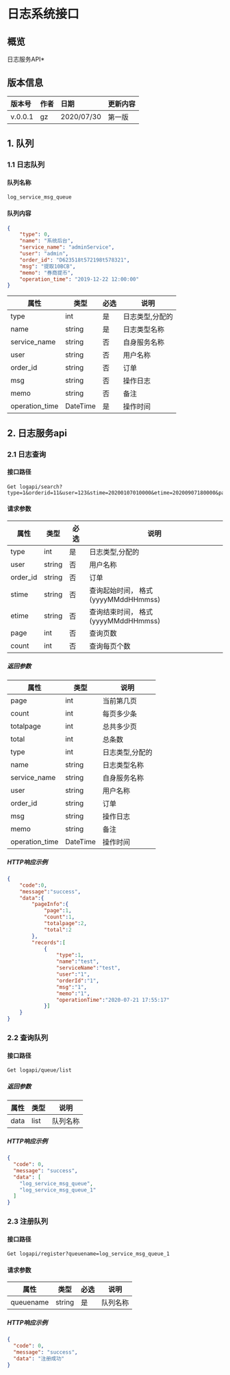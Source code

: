 # 日志系统接口


## 概览
日志服务API*


## 版本信息
| 版本号  | 作者 | 日期       | 更新内容               |
| :------ | :--- | :--------- | :--------------------- |
| v.0.0.1 | gz   | 2020/07/30 | 第一版                 |

## 1. 队列

### 1.1 日志队列

#### 队列名称
```
log_service_msg_queue
```
#### 队列内容

```json
{
	"type": 0,
	"name": "系统后台",
	"service_name": "adminService",
	"user": "admin",
	"order_id": "D623518t572198t578321",
	"msg": "提取10BCB",
	"memo": "券商提币",
	"operation_time": "2019-12-22 12:00:00"
}
```


| 属性           | 类型     | 必选 | 说明            |
| -------------- | -------- | ---- | --------------- |
| type           | int      | 是   | 日志类型,分配的 |
| name           | string   | 是   | 日志类型名称    |
| service_name   | string   | 否   | 自身服务名称    |
| user           | string   | 否   | 用户名称        |
| order_id       | string   | 否   | 订单            |
| msg            | string   | 否   | 操作日志        |
| memo           | string   | 否   | 备注            |
| operation_time | DateTime | 是   | 操作时间        |


## 2. 日志服务api

### 2.1 日志查询

#### 接口路径
```
Get logapi/search?type=1&orderid=11&user=123&stime=20200107010000&etime=20200907180000&page=1&count=1
```
#### 请求参数


| 属性     | 类型   | 必选 | 说明                                |
| -------- | ------ | ---- | ----------------------------------- |
| type     | int    | 是   | 日志类型,分配的                     |
| user     | string | 否   | 用户名称                            |
| order_id | string | 否   | 订单                                |
| stime    | string | 否   | 查询起始时间， 格式(yyyyMMddHHmmss) |
| etime    | string | 否   | 查询结束时间， 格式(yyyyMMddHHmmss) |
| page     | int    | 否   | 查询页数                            |
| count    | int    | 否   | 查询每页个数                        |


##### 返回参数


| 属性           | 类型     | 说明            |
| -------------- | -------- | --------------- |
| page           | int      | 当前第几页      |
| count          | int      | 每页多少条      |
| totalpage      | int      | 总共多少页      |
| total          | int      | 总条数          |
| type           | int      | 日志类型,分配的 |
| name           | string   | 日志类型名称    |
| service_name   | string   | 自身服务名称    |
| user           | string   | 用户名称        |
| order_id       | string   | 订单            |
| msg            | string   | 操作日志        |
| memo           | string   | 备注            |
| operation_time | DateTime | 操作时间        |


##### HTTP响应示例

```json
{
    "code":0,
    "message":"success",
    "data":{
        "pageInfo":{
            "page":1,
            "count":1,
            "totalpage":2,
            "total":2
        },
        "records":[
            {
                "type":1,
                "name":"test",
                "serviceName":"test",
                "user":"1",
                "orderId":"1",
                "msg":"1",
                "memo":"1",
                "operationTime":"2020-07-21 17:55:17"
            }]
    }
}

```

### 2.2 查询队列

#### 接口路径
```
Get logapi/queue/list
```

##### 返回参数


| 属性           | 类型     | 说明            |
| -------------- | -------- | --------------- |
| data           | list     | 队列名称        |


##### HTTP响应示例

```json
{
  "code": 0, 
  "message": "success", 
  "data": [
    "log_service_msg_queue", 
    "log_service_msg_queue_1"
  ]
}

```

### 2.3 注册队列

#### 接口路径
```
Get logapi/register?queuename=log_service_msg_queue_1
```
#### 请求参数


| 属性      | 类型   | 必选 | 说明     |
| --------- | ------ | ---- | -------- |
| queuename | string | 是   | 队列名称 |


##### HTTP响应示例

```json
{
  "code": 0, 
  "message": "success", 
  "data": "注册成功"
}

```